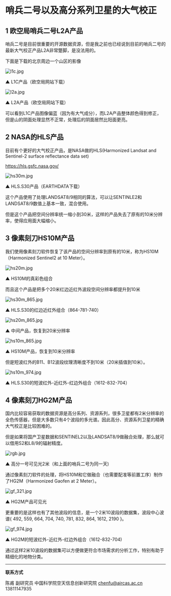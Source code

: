 # 哨兵二号以及高分系列卫星的大气校正

## 1 欧空局哨兵二号L2A产品

哨兵二号是目前很重要的开源数据资源，但是我之前也已经说到目前的哨兵二号的最新大气校正产品L2A非常蹩脚，是没法用的。

下面是下载的北京周边一个山区的影像

![l1c.jpg](https://s2.loli.net/2022/08/03/L8YaZIpEk291ilV.jpg)

▲ L1C产品（欧空局网站下载）

![l2a.jpg](https://s2.loli.net/2022/08/03/uaPAzKdjJwFZ84m.jpg)

▲ L2A产品（欧空局网站下载）

可以看到L1C产品图像偏蓝（因为有大气成分），而L2A产品整体颜色得到修正，但是山的阴面处理显然不正常，处理后的阴面居然比阳面更亮。

## 2 NASA的HLS产品

目前有个更好的大气校正产品，是NASA做的HLS(Harmonized Landsat and Sentinel-2 surface reflectance data set)

https://hls.gsfc.nasa.gov/

![hs30m.jpg](https://s2.loli.net/2022/08/03/2p6BktRJL4P3cKw.jpg)

▲ HLS.S30产品（EARTHDATA下载）

这个产品使用了处理LANDSAT8/9相同的算法，可以让SENTINLE2和LANDSAT8/9数值上基本一致，混合使用。

但是这个产品把空间分辨率统一缩小到30米，这样的产品失去了原有的10米分辨率，使得应用面大幅缩小。

## 3 像素刻刀HS10M产品

我们使用像素刻刀软件恢复了该产品的空间分辨率到原有的10米，称为HS10M （Harmonized Sentinel2 at 10 Meter）。

![hs20m.jpg](https://s2.loli.net/2022/08/03/KyofB8msPvw29cF.jpg)

▲ HS10M的真彩色组合

而且这个产品是把多个20米红边近红外波段空间分辨率都提升到10米

![hs30m_865.jpg](https://s2.loli.net/2022/08/03/1xKyYg3bXkfsRdr.jpg)

▲ HLS.S30的红边近红外组合（864-781-740）

![hs20m_865.jpg](https://s2.loli.net/2022/08/03/ixlv5c6JGEWYo1U.jpg)

▲ 中间产品，恢复到20米分辨率

![hs10m_865.jpg](https://s2.loli.net/2022/08/03/ziBJYxgq39Vu1p8.jpg)

▲ HS10M产品，恢复到10米分辨率

但是短波红外的B11、B12波段纹理清晰度不到10米（20米插值到10米）。

![hs10m_974.jpg](https://s2.loli.net/2022/08/03/ovTE4FdnK7UlWbL.jpg)

▲ HLS.S30的短波红外-近红外-红边外组合（1612-832-704）

## 4 像素刻刀HG2M产品

国内比较容易获取的数据资源是高分系列、资源系列，很多卫星都有2米分辨率的全色传感器，但是大多数只有4个波段的多光谱。因此高分、资源系列卫星的精确大气校正是比较困难的。

但是如果将国产卫星数据和SENTINEL2以及LANDSAT8/9做融合处理，那么就可以借用S2和L8/9的辐射精度。

![rgb.jpg](https://s2.loli.net/2022/08/03/iqAkVSmyDM9fldj.jpg)

▲ 高分一号可见光2米（和上面的哨兵二号为同一天)

通过像素刻刀软件的处理，将HS10M和它做融合（也需要配准等前置工序）制作了HG2M（Harmonized Gaofen at 2 Meter）。

![gf_321.jpg](https://s2.loli.net/2022/08/03/x7oz3ZIW5wSObK9.jpg)

▲ HG2M产品可见光

更重要的是这样也有了其他波段的信息，是一个2米10波段的数据集，波段中心波谱{ 492, 559, 664, 704, 740, 781, 832, 864, 1612, 2190 }。

![gf_974.jpg](https://s2.loli.net/2022/08/03/rt7RJcPk9musVgh.jpg)

▲ HG2M的短波红外-近红外-红边外组合（1612-832-704)

通过这样2米10波段的数据集可以方便做更符合市场需求的分析工作，特别有助于精细化的地物分类。



---

**联系方式**

陈甫 副研究员
中国科学院空天信息创新研究院
chenfu@aircas.ac.cn
13811147935